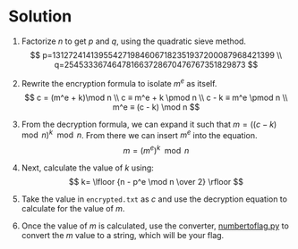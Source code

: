 # Solution

1. Factorize *n* to get *p* and *q*, using the quadratic sieve method.
$$
p=1312724141395542719846067182351937200087968421399 \\
q=254533367464781663728670476767351829873
$$

2. Rewrite the encryption formula to isolate $m^e$ as itself.
$$
c = (m^e + k)\mod n \\
c ≡ m^e + k \pmod n \\
c - k ≡ m^e \pmod n \\
m^e ≡ (c - k) \mod n
$$

3. From the decryption formula, we can expand it such that $m = ((c-k) \mod{n})^k\mod{n}$. From there we can insert $m^e$ into the equation.
$$
m = (m^e)^k\mod{n}
$$

4. Next, calculate the value of *k* using:
$$
k= \lfloor {n - p^e \mod n \over 2} \rfloor
$$

5. Take the value in `encrypted.txt` as *c* and use the decryption equation to calculate for the value of *m*.

6. Once the value of *m* is calculated, use the converter, [numbertoflag.py](../dist/numbertoflag.py) to convert the *m* value to a string, which will be your flag.
